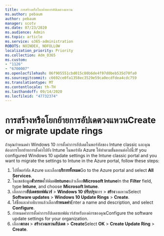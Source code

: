 ```yaml
---
title: การสร้างหรือโยกย้ายการอัปเดตวงแหวน
ms.author: pebaum
author: pebaum
manager: scotv
ms.date: 07/23/2020
ms.audience: Admin
ms.topic: article
ms.service: o365-administration
ROBOTS: NOINDEX, NOFOLLOW
localization_priority: Priority
ms.collection: Adm_O365
ms.custom:
- "1126"
- "6700007"
ms.openlocfilehash: 06f905551cbd015c80b6de4f97d0beb535d70fa0
ms.sourcegitcommit: c6692ce0fa1358ec3529e59ca0ecdfdea4cdc759
ms.translationtype: MT
ms.contentlocale: th-TH
ms.lasthandoff: 09/14/2020
ms.locfileid: "47732374"
---
```

# <a name="create-or-migrate-update-rings"></a><span data-ttu-id="d2a93-102">การสร้างหรือโยกย้ายการอัปเดตวงแหวน</span><span class="sxs-lookup"><span data-stu-id="d2a93-102">Create or migrate update rings</span></span>

<span data-ttu-id="d2a93-103">ถ้าคุณกำหนดค่า Windows 10 การตั้งค่าการอัปเดตในพอร์ทัลของ Intune classic และคุณต้องการโยกย้ายการตั้งค่าไปยัง Intune ในพอร์ทัล Azure ให้ทำตามขั้นตอนต่อไปนี้:</span><span class="sxs-lookup"><span data-stu-id="d2a93-103">If you configured Windows 10 update settings in the Intune classic portal and you want to migrate the settings to Intune in the Azure portal, follow these steps:</span></span>

1.  <span data-ttu-id="d2a93-104">ไปที่พอร์ทัล Azure และเลือก**บริการทั้งหมด**</span><span class="sxs-lookup"><span data-stu-id="d2a93-104">Go to the Azure portal and select  **All Services**.</span></span>
2.  <span data-ttu-id="d2a93-105">ในเขตข้อมูล**ตัวกรอง**ให้พิมพ์**Intune**แล้วเลือก**Microsoft Intune**</span><span class="sxs-lookup"><span data-stu-id="d2a93-105">In the  **Filter**  field, type  **Intune**, and choose  **Microsoft Intune**.</span></span>
3.  <span data-ttu-id="d2a93-106">เลือกการ**อัปเดตซอฟต์แวร์**   >   **Windows 10 ปรับปรุง**การ   >   **สร้าง**วงแหวน</span><span class="sxs-lookup"><span data-stu-id="d2a93-106">Select  **Software updates**  >  **Windows 10 Update Rings**  >  **Create**.</span></span>
4.  <span data-ttu-id="d2a93-107">ใส่ชื่อและคำอธิบายแล้วเลือก**กำหนดค่า**</span><span class="sxs-lookup"><span data-stu-id="d2a93-107">Enter a name and description, and select  **Configure**.</span></span>
5.  <span data-ttu-id="d2a93-108">กำหนดค่าการตั้งค่าการอัปเดตซอฟต์แวร์สำหรับองค์กรของคุณ</span><span class="sxs-lookup"><span data-stu-id="d2a93-108">Configure the software update settings for your organization.</span></span>
6.  <span data-ttu-id="d2a93-109">เลือก**ตกลง**  >  **สร้างวงแหวนอัปเดต**  >  **Create**</span><span class="sxs-lookup"><span data-stu-id="d2a93-109">Select  **OK** > **Create Update Ring** > **Create**.</span></span>